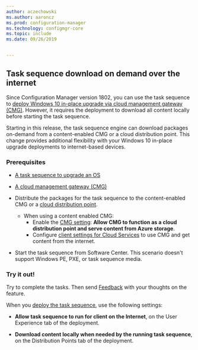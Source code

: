 ```yaml
---
author: aczechowski
ms.author: aaroncz
ms.prod: configuration-manager
ms.technology: configmgr-core
ms.topic: include
ms.date: 09/26/2019


---
```


## <a name="bkmk_dodcmg"></a> Task sequence download on demand over the internet

<!--3601238-->
Since Configuration Manager version 1802, you can use the task sequence to [deploy Windows 10 in-place upgrade via cloud management gateway (CMG)](/sccm/osd/deploy-use/deploy-a-task-sequence#deploy-windows-10-in-place-upgrade-via-cmg). However, it requires the deployment to download all content locally before starting the task sequence.

Starting in this release, the task sequence engine can download packages on-demand from a content-enabled CMG or a cloud distribution point. This change provides additional flexibility with your Windows 10 in-place upgrade deployments to internet-based devices.

### Prerequisites

- [A task sequence to upgrade an OS](/sccm/osd/deploy-use/create-a-task-sequence-to-upgrade-an-operating-system)

- [A cloud management gateway (CMG)](/sccm/core/clients/manage/cmg/setup-cloud-management-gateway)

- Distribute the packages for the task sequence to the content-enabled CMG or a [cloud distribution point](/sccm/core/plan-design/hierarchy/use-a-cloud-based-distribution-point).

  - When using a content enabled CMG:
    - Enable the [CMG setting](/sccm/core/clients/manage/cmg/setup-cloud-management-gateway#settings): **Allow CMG to function as a cloud distribution point and serve content from Azure storage**.
    - Configure [client settings for Cloud Services](/sccm/core/clients/deploy/about-client-settings#cloud-services) to use CMG and get content from the internet.

- Start the task sequence from Software Center. This scenario doesn't support Windows PE, PXE, or task sequence media.

### Try it out!

Try to complete the tasks. Then send [Feedback](/sccm/core/understand/find-help#product-feedback) with your thoughts on the feature.

When you [deploy the task sequence](/sccm/osd/deploy-use/deploy-a-task-sequence), use the following settings:

- **Allow task sequence to run for client on the Internet**, on the User Experience tab of the deployment.

- **Download content locally when needed by the running task sequence**, on the Distribution Points tab of the deployment.